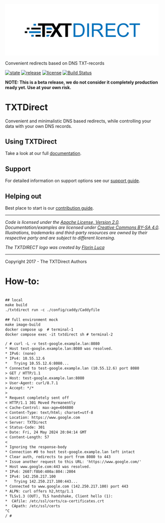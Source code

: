 <a href='https://about.txtdirect.org'><img src='https://raw.githubusercontent.com/txtdirect/txtdirect/master/media/logo.svg?sanitize=true' width='500'/></a>

Convenient redirects based on DNS TXT-records

 [![state](https://img.shields.io/badge/state-beta-blue.svg)]() [![release](https://img.shields.io/github/release/txtdirect/txtdirect.svg)](https://txtdirect.org/releases/) [![license](https://img.shields.io/github/license/txtdirect/txtdirect.svg)](LICENSE) [![Build Status](https://travis-ci.org/txtdirect/txtdirect.svg?branch=master)](https://travis-ci.org/txtdirect/txtdirect)

**NOTE: This is a beta release, we do not consider it completely production ready yet. Use at your own risk.**

# TXTDirect
Convenient and minimalistic DNS based redirects, while controlling your data with your own DNS records.

## Using TXTDirect
Take a look at our full [documentation](https://txtdirect.org/docs/).

## Support
For detailed information on support options see our [support guide](/SUPPORT.md).

## Helping out
Best place to start is our [contribution guide](/CONTRIBUTING.md).

----

*Code is licensed under the [Apache License, Version 2.0](/LICENSE).*  
*Documentation/examples are licensed under [Creative Commons BY-SA 4.0](/docs/LICENSE).*  
*Illustrations, trademarks and third-party resources are owned by their respective party and are subject to different licensing.*

*The TXTDIRECT logo was created by [Florin Luca](https://99designs.com/profiles/florinluca)*

---

Copyright 2017 - The TXTDirect Authors


# How-to:
```

## local
make build
./txtdirect run -c ./config/caddy/Caddyfile

## full environment mock
make image-build
docker compose up  # terminal-1
docker compose exec -it txtdirect sh # terminal-2
```
```
/ # curl -L -v test-google.example.lan:8080
* Host test-google.example.lan:8080 was resolved.
* IPv6: (none)
* IPv4: 10.55.12.6
*   Trying 10.55.12.6:8080...
* Connected to test-google.example.lan (10.55.12.6) port 8080
> GET / HTTP/1.1
> Host: test-google.example.lan:8080
> User-Agent: curl/8.7.1
> Accept: */*
>
* Request completely sent off
< HTTP/1.1 301 Moved Permanently
< Cache-Control: max-age=604800
< Content-Type: text/html; charset=utf-8
< Location: https://www.google.com
< Server: TXTDirect
< Status-Code: 301
< Date: Fri, 24 May 2024 20:04:14 GMT
< Content-Length: 57
<
* Ignoring the response-body
* Connection #0 to host test-google.example.lan left intact
* Clear auth, redirects to port from 8080 to 443
* Issue another request to this URL: 'https://www.google.com/'
* Host www.google.com:443 was resolved.
* IPv6: 2607:f8b0:400a:804::2004
* IPv4: 142.250.217.100
*   Trying 142.250.217.100:443...
* Connected to www.google.com (142.250.217.100) port 443
* ALPN: curl offers h2,http/1.1
* TLSv1.3 (OUT), TLS handshake, Client hello (1):
*  CAfile: /etc/ssl/certs/ca-certificates.crt
*  CApath: /etc/ssl/certs
^C
/ #
```
